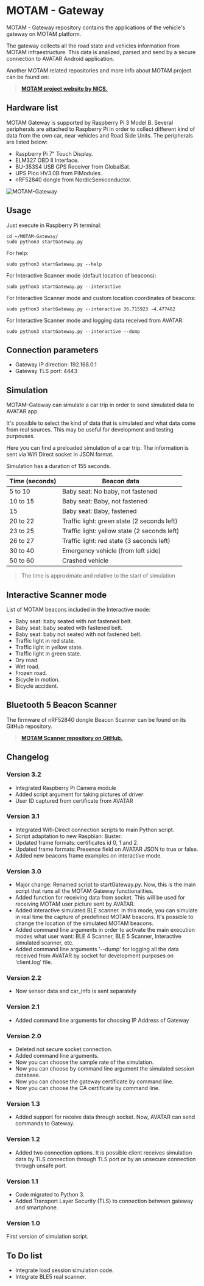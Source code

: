 # MOTAM - Gateway

MOTAM - Gateway repository contains the applications of the vehicle's gateway on MOTAM platform.

The gateway collects all the road state and vehicles information from MOTAM infraestructure. This data is analized, parsed and send by a secure connection to AVATAR Android application.

Another MOTAM related repositories and more info about MOTAM project can be found on:
> [**MOTAM project website by NICS.**](https://www.nics.uma.es/projects/motam)

## Hardware list
MOTAM Gateway is supported by Raspberry Pi 3 Model B. 
Several peripherals are attached to Raspberry Pi in order to collect different kind of data from the own car, near vehicles and Road Side Units.
The peripherals are listed below:

 - Raspberry Pi 7" Touch Display.
 - ELM327 OBD II Interface.
 - BU-353S4 USB GPS Receiver from GlobalSat.
 - UPS PIco HV3.0B from PiModules.
 - nRF52840 dongle from NordicSemiconductor.

![MOTAM-Gateway](https://i.imgur.com/XAnsNOE.jpg)

## Usage
Just execute in Raspberry Pi terminal:

	cd ~/MOTAM-Gateway/
    sudo python3 startGateway.py
    
For help:

    sudo python3 startGateway.py --help
    
For Interactive Scanner mode (default location of beacons):

	sudo python3 startGateway.py --interactive

For Interactive Scanner mode and custom location coordinates of beacons:

	sudo python3 startGateway.py --interactive 36.715923 -4.477482

For Interactive Scanner mode and logging data received from AVATAR:

	sudo python3 startGateway.py --interactive --dump


## Connection parameters
- Gateway IP direction: 192.168.0.1
- Gateway TLS port: 4443

## Simulation
MOTAM-Gateway can simulate a car trip in order to send simulated data to AVATAR app. 

It's possible to select the kind of data that is simulated and what data come from real sources. This may be useful for development and testing purpouses.

Here you can find a preloaded simulation of a car trip. The information is sent via Wifi Direct socket in JSON format.

Simulation has a duration of 155 seconds.

| Time (seconds) | Beacon data |
|--|--|
| 5 to 10 | Baby seat: No baby, not fastened |
| 10 to 15 | Baby seat: Baby, not fastened |
| 15 | Baby seat: Baby, fastened |
| 20 to 22 | Traffic light: green state (2 seconds left) |
| 23 to 25 | Traffic light: yellow state (2 seconds left) |
| 26 to 27 | Traffic light: red state (3 seconds left) |
| 30 to 40 | Emergency vehicle (from left side) |
| 50 to 60 | Crashed vehicle |

> The time is approximate and relative to the start of simulation

## Interactive Scanner mode
List of MOTAM beacons included in the Interactive mode:
- Baby seat: baby seated with not fastened belt.
- Baby seat: baby seated with fastened belt.
- Baby seat: baby not seated with not fastened belt.
- Traffic light in red state.
- Traffic light in yellow state.
- Traffic light in green state.
- Dry road.
- Wet road.
- Frozen road.
- Bicycle in motion.
- Bicycle accident.

## Bluetooth 5 Beacon Scanner
The firmware of nRF52840 dongle Beacon Scanner can be found on its GitHub repository.

> [**MOTAM Scanner repository on GitHub.**](https://github.com/nicslabdev/MOTAM-Scanner)

## Changelog
### Version 3.2
- Integrated Raspberry Pi Camera module
- Added script argument for taking pictures of driver
- User ID captured from certificate from AVATAR

### Version 3.1
- Integrated Wifi-Direct connection scripts to main Python script.
- Script adaptation to new Raspbian: Buster.
- Updated frame formats: certificates id 0, 1 and 2.
- Updated frame formats: Presence field on AVATAR JSON to true or false.
- Added new beacons frame examples on interactive mode.

### Version 3.0
- Major change: Renamed script to startGateway.py. Now, this is the main script that runs all the MOTAM Gateway functionalities.
- Added function for receiving data from socket. This will be used for receiving MOTAM user picture sent by AVATAR.
- Added interactive simulated BLE scanner. In this mode, you can simulate in real time the capture of predefined MOTAM beacons. It's possible to change the location of the simulated MOTAM beacons.
- Added command line arguments in order to activate the main execution modes what user want: BLE 4 Scanner, BLE 5 Scanner, Interactive simulated scanner, etc.
- Added command line arguments '--dump' for logging all the data received from AVATAR by socket for development purposes on 'client.log' file.
### Version 2.2
- Now sensor data and car_info is sent separately
### Version 2.1
- Added command line arguments for choosing IP Address of Gateway
### Version 2.0
- Deleted not secure socket connection.
- Added command line arguments.
- Now you can choose the sample rate of the simulation.
- Now you can choose by command line argument the simulated session database.
- Now you can choose the gateway certificate by command line.
- Now you can choose the CA certificate by command line.
### Version 1.3
- Added support for receive data through socket. Now, AVATAR can send commands to Gateway.
### Version 1.2
- Added two connection options. It is possible client receives simulation data by TLS connection through TLS port or by an unsecure connection through unsafe port.
### Version 1.1
- Code migrated to Python 3.
- Added Transport Layer Security (TLS) to connection between gateway and smartphone.
### Version 1.0
First version of simulation script.

## To Do list
- Integrate load session simulation code.
- Integrate BLE5 real scanner.
